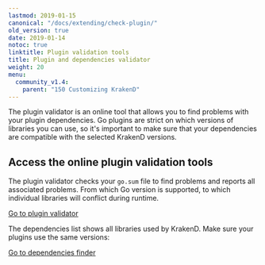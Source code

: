 ```yaml
---
lastmod: 2019-01-15
canonical: "/docs/extending/check-plugin/"
old_version: true
date: 2019-01-14
notoc: true
linktitle: Plugin validation tools
title: Plugin and dependencies validator
weight: 20
menu:
  community_v1.4:
    parent: "150 Customizing KrakenD"
---
```


The plugin validator is an online tool that allows you to find problems with your plugin dependencies. Go plugins are strict on which versions of libraries you can use, so it's important to make sure that your dependencies are compatible with the selected KrakenD versions.

## Access the online plugin validation tools

The plugin validator checks your `go.sum` file to find problems and reports all associated problems. From which Go version is supported, to which individual libraries will conflict during runtime.

<a class="btn btn-secondary btn-lg" href="https://plugin-tools.krakend.io/validate">Go to plugin validator</a>

The dependencies list shows all libraries used by KrakenD. Make sure your plugins use the same versions:

<a class="btn btn-secondary btn-lg" href="https://plugin-tools.krakend.io">Go to dependencies finder</a>
